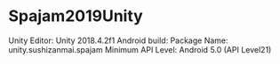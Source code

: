 # Spajam2019Unity

Unity Editor: Unity 2018.4.2f1
Android build:
Package Name: unity.sushizanmai.spajam
Minimum API Level: Android 5.0 (API Level21)
